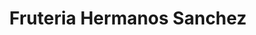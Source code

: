 ---
title: "Fruteria Hermanos Sanchez"
url: /portugalete/fruteria-hermanos-sanchez/
shop: frutería
---